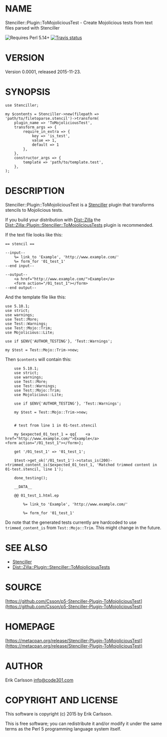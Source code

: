 # NAME

Stenciller::Plugin::ToMojoliciousTest - Create Mojolicious tests from text files parsed with Stenciller

![Requires Perl 5.14+](https://img.shields.io/badge/perl-5.14+-brightgreen.svg) [![Travis status](https://api.travis-ci.org//.svg?branch=master)](https://travis-ci.org//)

# VERSION

Version 0.0001, released 2015-11-23.

# SYNOPSIS

    use Stenciller;

    my $contents = Stenciller->new(filepath => 'path/to/filetoparse.stencil')->transform(
        plugin_name => 'ToMojoliciousTest',
        transform_args => {
            require_in_extra => {
                key => 'is_test',
                value => 1,
                default => 1
            },
        },
        constructor_args => {
            template => 'path/to/template.test',
        },
    );

# DESCRIPTION

Stenciller::Plugin::ToMojoliciousTest is a [Stenciller](https://metacpan.org/pod/Stenciller) plugin that transforms stencils to Mojolicious tests.

If you build your distribution with [Dist::Zilla](https://metacpan.org/pod/Dist::Zilla) the [Dist::Zilla::Plugin::Stenciller::ToMojoliciousTests](https://metacpan.org/pod/Dist::Zilla::Plugin::Stenciller::ToMojoliciousTests) plugin is recommended.

If the text file looks like this:

    == stencil ==

    --input--
        %= link_to 'Example', 'http://www.example.com/'
        %= form_for '01_test_1'
    --end input--

    --output--
        <a href="http://www.example.com/">Example</a>
        <form action="/01_test_1"></form>
    --end output--

And the template file like this:

    use 5.10.1;
    use strict;
    use warnings;
    use Test::More;
    use Test::Warnings;
    use Test::Mojo::Trim;
    use Mojolicious::Lite;

    use if $ENV{'AUTHOR_TESTING'}, 'Test::Warnings';

    my $test = Test::Mojo::Trim->new;

Then `$contents` will contain this:

        use 5.10.1;
        use strict;
        use warnings;
        use Test::More;
        use Test::Warnings;
        use Test::Mojo::Trim;
        use Mojolicious::Lite;

        use if $ENV{'AUTHOR_TESTING'}, 'Test::Warnings';

        my $test = Test::Mojo::Trim->new;


        # test from line 1 in 01-test.stencil

        my $expected_01_test_1 = qq{    <a href="http://www.example.com/">Example</a>
    <form action="/01_test_1"></form>};

        get '/01_test_1' => '01_test_1';

        $test->get_ok('/01_test_1')->status_is(200)->trimmed_content_is($expected_01_test_1, 'Matched trimmed content in 01-test.stencil, line 1');

        done_testing();

        __DATA__

        @@ 01_test_1.html.ep

            %= link_to 'Example', 'http://www.example.com/'

            %= form_for '01_test_1'

Do note that the generated tests currently are hardcoded to use `trimmed_content_is` from `Test::Mojo::Trim`. This might change in the future.

# SEE ALSO

- [Stenciller](https://metacpan.org/pod/Stenciller)
- [Dist::Zilla::Plugin::Stenciller::ToMojoliciousTests](https://metacpan.org/pod/Dist::Zilla::Plugin::Stenciller::ToMojoliciousTests)

# SOURCE

[https://github.com/Csson/p5-Stenciller-Plugin-ToMojoliciousTest](https://github.com/Csson/p5-Stenciller-Plugin-ToMojoliciousTest)

# HOMEPAGE

[https://metacpan.org/release/Stenciller-Plugin-ToMojoliciousTest](https://metacpan.org/release/Stenciller-Plugin-ToMojoliciousTest)

# AUTHOR

Erik Carlsson <info@code301.com>

# COPYRIGHT AND LICENSE

This software is copyright (c) 2015 by Erik Carlsson.

This is free software; you can redistribute it and/or modify it under
the same terms as the Perl 5 programming language system itself.
